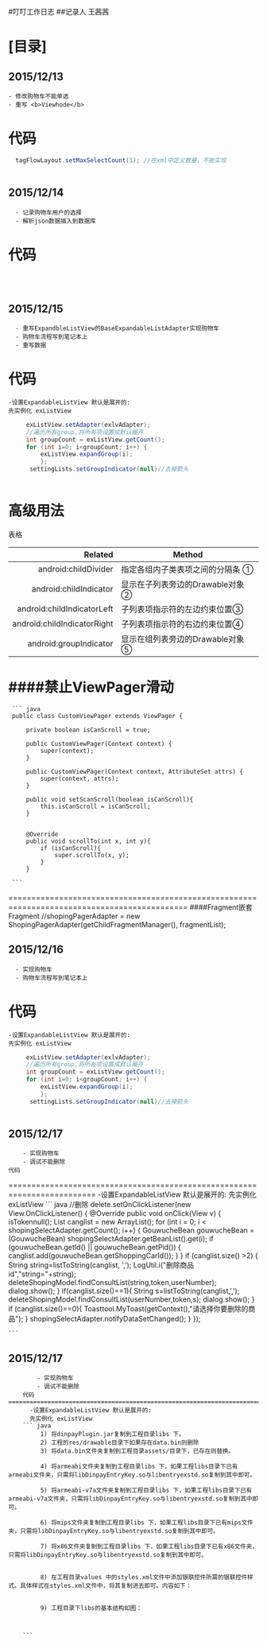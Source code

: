 #叮叮工作日志 
##记录人  王茜茜

[目录]
=========================================================================
## 2015/12/13
    - 修改购物车不能单选
    - 重写 <b>Viewhode</b>
代码
=========================================================================
``` java 
  tagFlowLayout.setMaxSelectCount(1); //在xml中定义数量，不能实现
  
```

## 2015/12/14
      - 记录购物车用户的选择
      - 解析json数据插入到数据库
  代码
=========================================================================
  ``` java 
    
    
  ```

## 2015/12/15
      - 重写ExpandbleListView的BaseExpandableListAdapter实现购物车
      - 购物车流程写到笔记本上
      - 重写数据
  代码
=========================================================================
    -设置ExpandableListView 默认是展开的:
    先实例化 exListView
  ``` java 
       exListView.setAdapter(exlvAdapter);
       //遍历所有group,将所有项设置成默认展开
       int groupCount = exListView.getCount();
       for (int i=0; i<groupCount; i++) {
           exListView.expandGroup(i);
           };
        settingLists.setGroupIndicator(null)//去掉箭头
        
  ```
  
  
高级用法
==============================================
表格
  
  |Related |Method             |
  |------:|-------------------|
  |android:childDivider |指定各组内子类表项之间的分隔条 ①|
  |android:childIndicator   |显示在子列表旁边的Drawable对象②|
 | android:childIndicatorLeft| 子列表项指示符的左边约束位置③|
  |android:childIndicatorRight|子列表项指示符的右边约束位置④|
  |android:groupIndicator|显示在组列表旁边的Drawable对象⑤ |
  
  
  
  
####禁止ViewPager滑动 
=========================================================================
     ``` java 
     public class CustomViewPager extends ViewPager {  
       
         private boolean isCanScroll = true;  
       
         public CustomViewPager(Context context) {  
             super(context);  
         }  
       
         public CustomViewPager(Context context, AttributeSet attrs) {  
             super(context, attrs);  
         }  
       
         public void setScanScroll(boolean isCanScroll){  
             this.isCanScroll = isCanScroll;  
         }  
       
       
         @Override  
         public void scrollTo(int x, int y){  
             if (isCanScroll){  
                 super.scrollTo(x, y);  
             }  
         }
           
     ```
     
     
     
============================================================================================= 
####Fragment嵌套Fragment
  //shopingPagerAdapter = new ShopingPagerAdapter(getChildFragmentManager(), fragmentList);
   
  
   
## 2015/12/16
      - 实现购物车
      - 购物车流程写到笔记本上
  代码
=========================================================================
    -设置ExpandableListView 默认是展开的:
    先实例化 exListView
  ``` java 
       exListView.setAdapter(exlvAdapter);
       //遍历所有group,将所有项设置成默认展开
       int groupCount = exListView.getCount();
       for (int i=0; i<groupCount; i++) {
           exListView.expandGroup(i);
           };
        settingLists.setGroupIndicator(null)//去掉箭头
        
  ```
  
  
## 2015/12/17
        - 实现购物车
        - 调试不能删除
    代码
  =========================================================================
      -设置ExpandableListView 默认是展开的:
      先实例化 exListView
    ``` java 
         //删除
                 delete.setOnClickListener(new View.OnClickListener() {
                     @Override
                     public void onClick(View v) {
                         isTokennull();
                         List canglist = new ArrayList();
                         for (int i = 0; i < shopingSelectAdapter.getCount(); i++) {
                             GouwucheBean gouwucheBean = (GouwucheBean) shopingSelectAdapter.getBeanList().get(i);
                             if (gouwucheBean.getId() || gouwucheBean.getPid()) {
                                 canglist.add(gouwucheBean.getShoppingCarId());
                             }
                         }
                         if (canglist.size() >2) {
                             String string=listToString(canglist, ',');
                             LogUtil.i("删除商品id","string="+string);
                             deleteShopingModel.findConsultList(string,token,userNumber);
                             dialog.show();
                         }
                         if(canglist.size()==1){
                             String s=listToString(canglist,',');
                             deleteShopingModel.findConsultList(userNumber,token,s);
                             dialog.show();
                         }
                         if (canglist.size()==0){
                             Toasttool.MyToast(getContext(),"请选择你要删除的商品");
                         }
                         shopingSelectAdapter.notifyDataSetChanged();
                     }
                 });
          
    ```
    
## 2015/12/17
            - 实现购物车
            - 调试不能删除
        代码=========================================================================
          -设置ExpandableListView 默认是展开的:
          先实例化 exListView
        ``` java 
             1)	将dinpayPlugin.jar复制到工程目录libs 下。
             2)	工程的res/drawable目录下如果存在data.bin则删除
             3)	将data.bin文件夹复制到工程目录assets/目录下，已存在则替换。
             
             4)	将armeabi文件夹复制到工程目录libs 下，如果工程libs目录下已有armeabi文件夹，只需将libDinpayEntryKey.so与libentryexstd.so复制到其中即可。
             
             5)	将armeabi-v7a文件夹复制到工程目录libs 下，如果工程libs目录下已有armeabi-v7a文件夹，只需将libDinpayEntryKey.so与libentryexstd.so复制到其中即可。
             
             6)	将mips文件夹复制到工程目录libs 下，如果工程libs目录下已有mips文件夹，只需将libDinpayEntryKey.so与libentryexstd.so复制到其中即可。
             
             7)	将x86文件夹复制到工程目录libs 下，如果工程libs目录下已有x86文件夹，只需将libDinpayEntryKey.so与libentryexstd.so复制到其中即可。
             
             
             8)	在工程目录values 中的styles.xml文件中添加银联控件所需的银联控件样式。具体样式在styles.xml文件中，将其复制进去即可。内容如下：
              
             
             9)	工程目录下libs的基本结构如图：

                  
              
        ```